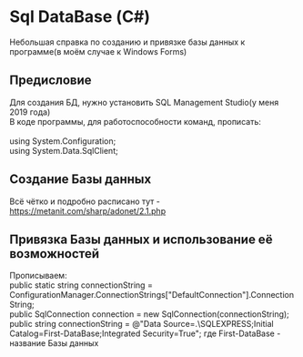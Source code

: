 # Sql DataBase (С#)
Небольшая справка по созданию и привязке базы данных к программе(в моём случае к Windows Forms)

## Предисловие
Для создания БД, нужно установить SQL Management Studio(у меня 2019 года)<br>
В коде программы, для работоспособности команд, прописать:<br>
<br>
using System.Configuration;<br>
using System.Data.SqlClient;<br>
 
## Создание Базы данных
Всё чётко и подробно расписано тут - https://metanit.com/sharp/adonet/2.1.php


## Привязка Базы данных и использование её возможностей
Прописываем:<br>
public static string connectionString = ConfigurationManager.ConnectionStrings["DefaultConnection"].ConnectionString;<br>
public SqlConnection connection = new SqlConnection(connectionString);<br>
public string connectionString = @"Data Source=.\SQLEXPRESS;Initial Catalog=First-DataBase;Integrated Security=True"; где First-DataBase - название Базы данных<br>



